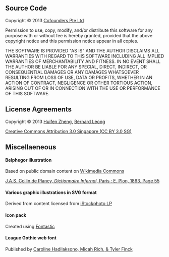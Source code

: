 ## Source Code

Copyright &copy; 2013 [Cofounders Pte Ltd](http://www.cofounders.sg/)

Permission to use, copy, modify, and/or distribute this software for any purpose with or without fee is hereby granted, provided that the above copyright notice and this permission notice appear in all copies.

THE SOFTWARE IS PROVIDED "AS IS" AND THE AUTHOR DISCLAIMS ALL WARRANTIES WITH REGARD TO THIS SOFTWARE INCLUDING ALL IMPLIED WARRANTIES OF MERCHANTABILITY AND FITNESS. IN NO EVENT SHALL THE AUTHOR BE LIABLE FOR ANY SPECIAL, DIRECT, INDIRECT, OR CONSEQUENTIAL DAMAGES OR ANY DAMAGES WHATSOEVER RESULTING FROM LOSS OF USE, DATA OR PROFITS, WHETHER IN AN ACTION OF CONTRACT, NEGLIGENCE OR OTHER TORTIOUS ACTION, ARISING OUT OF OR IN CONNECTION WITH THE USE OR PERFORMANCE OF THIS SOFTWARE.

## License Agreements

Copyright &copy; 2013 [Huifen Zheng](http://aicalico.com/), [Bernard Leong](http://www.bernardleong.com/)

[Creative Commons Attribution 3.0 Singapore (CC BY 3.0 SG)](http://creativecommons.org/licenses/by/3.0/sg/deed.en_US)

## Miscellaeneous

#### Belphegor illustration

Based on public domain content on [Wikimedia Commons](http://commons.wikimedia.org/)

[J.A.S. Collin de Plancy, _Dictionnaire Infernal_, Paris : E. Plon, 1863. Page 55](http://commons.wikimedia.org/wiki/File:Belphegor.jpg)

#### Various graphic illustrations in SVG format

Derived from content licensed from [iStockphoto LP](http://www.istockphoto.com/license.php)

#### Icon pack

Created using [Fontastic](http://fontastic.me/)

#### League Gothic web font

Published by [Caroline Hadilaksono, Micah Rich, & Tyler Finck](https://github.com/theleagueof/league-gothic)
